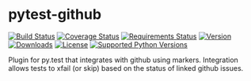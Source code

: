 # pytest-github

[![Build Status](https://img.shields.io/travis/jlaska/pytest-github.svg)](https://travis-ci.org/jlaska/pytest-github)
[![Coverage Status](https://img.shields.io/coveralls/jlaska/pytest-github.svg)](https://coveralls.io/r/jlaska/pytest-github)
[![Requirements Status](https://requires.io/github/jlaska/pytest-github/requirements.svg?branch=master)](https://requires.io/github/jlaska/pytest-github/requirements/?branch=master)
[![Version](https://img.shields.io/pypi/v/pytest-github.svg)](https://pypi.python.org/pypi/pytest-github/)
[![Downloads](https://img.shields.io/pypi/dm/pytest-github.svg)](https://pypi.python.org/pypi/pytest-github/)
[![License](https://img.shields.io/pypi/l/pytest-github.svg)](https://pypi.python.org/pypi/pytest-github/)
[![Supported Python Versions](https://img.shields.io/pypi/pyversions/pytest-github.svg)](https://pypi.python.org/pypi/pytest-github/)

Plugin for py.test that integrates with github using markers.  Integration
allows tests to xfail (or skip) based on the status of linked github issues.
